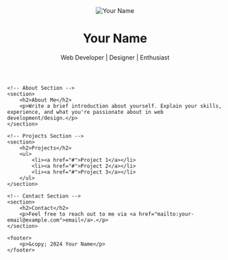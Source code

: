 <!DOCTYPE html>
<html lang="en">
<head>
    <meta charset="UTF-8">
    <meta name="viewport" content="width=device-width, initial-scale=1.0">
    <title>Your Name - Portfolio</title>
    <link rel="stylesheet" href="styles.css">
</head>
<body>
    <!-- Header with background image -->
    <header>
        <div class="profile">
            <!-- Profile Picture -->
            <img src="https://via.placeholder.com/150" alt="Your Name" class="profile-img">
        </div>
        <div class="header-text">
            <h1>Your Name</h1>
            <p>Web Developer | Designer | Enthusiast</p>
        </div>
    </header>

    <!-- About Section -->
    <section>
        <h2>About Me</h2>
        <p>Write a brief introduction about yourself. Explain your skills, experience, and what you're passionate about in web development/design.</p>
    </section>

    <!-- Projects Section -->
    <section>
        <h2>Projects</h2>
        <ul>
            <li><a href="#">Project 1</a></li>
            <li><a href="#">Project 2</a></li>
            <li><a href="#">Project 3</a></li>
        </ul>
    </section>

    <!-- Contact Section -->
    <section>
        <h2>Contact</h2>
        <p>Feel free to reach out to me via <a href="mailto:your-email@example.com">email</a>.</p>
    </section>

    <footer>
        <p>&copy; 2024 Your Name</p>
    </footer>
</body>
</html>

